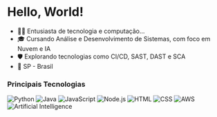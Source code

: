 # Hello, World!

- 👩‍💻 Entusiasta de tecnologia e computação... 
- 🎓 Cursando Análise e Desenvolvimento de Sistemas, com foco em Nuvem e IA
- 🛡️ Explorando tecnologias como CI/CD, SAST, DAST e SCA
- 📍 SP - Brasil

### Principais Tecnologias

![Python](https://img.shields.io/badge/-Python-000033?style=for-the-badge&logo=python&logoColor=ADD8E6)
![Java](https://img.shields.io/badge/-Java-000033?style=for-the-badge&logo=java&logoColor=ADD8E6)
![JavaScript](https://img.shields.io/badge/-JavaScript-000033?style=for-the-badge&logo=javascript&logoColor=ADD8E6)
![Node.js](https://img.shields.io/badge/-Node.js-000033?style=for-the-badge&logo=node.js&logoColor=ADD8E6)
![HTML](https://img.shields.io/badge/-HTML-000033?style=for-the-badge&logo=html5&logoColor=ADD8E6)
![CSS](https://img.shields.io/badge/-CSS-000033?style=for-the-badge&logo=css3&logoColor=ADD8E6)
![AWS](https://img.shields.io/badge/-AWS-232F3E?style=for-the-badge&logo=amazonaws&logoColor=FF9900)
![Artificial Intelligence](https://img.shields.io/badge/-AI-000033?style=for-the-badge&logo=python&logoColor=00C4B3)
